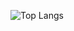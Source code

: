![Top Langs](https://github-readme-stats.vercel.app/api/top-langs/?username=Eagle57f&layout=compact&title_color=246bce&text_color=ffffff&bg_color=110000&hide_border=true)

